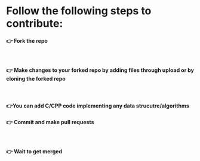 <h1>Follow the following steps to contribute:</h1>

<h4>👉 Fork the repo</h4> <br>
<h4>👉 Make changes to your forked repo by adding files through upload or by cloning the forked repo</h4><br>
<h4>👉You can add C/CPP code implementing any data strucutre/algorithms</h4>
<h4>👉 Commit and make pull requests</h4><br>
<h4>👉 Wait to get merged</h4><br>
